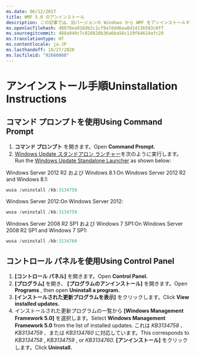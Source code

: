 ```yaml
---
ms.date: 06/12/2017
title: WMF 5.0 のアンインストール
description: この記事では、旧バージョンの Windows から WMF をアンインストールする方法について説明します。
ms.openlocfilehash: d8078ea918db2c1cf9a7ddd6ea8d1413b593c0ff
ms.sourcegitcommit: 488a940c7c828820b36a6ba56c119f64614afc29
ms.translationtype: HT
ms.contentlocale: ja-JP
ms.lasthandoff: 10/27/2020
ms.locfileid: "92660808"
---
```

# <a name="uninstallation-instructions"></a><span data-ttu-id="228d2-103">アンインストール手順</span><span class="sxs-lookup"><span data-stu-id="228d2-103">Uninstallation Instructions</span></span>

## <a name="using-command-prompt"></a><span data-ttu-id="228d2-104">コマンド プロンプトを使用</span><span class="sxs-lookup"><span data-stu-id="228d2-104">Using Command Prompt</span></span>

1. <span data-ttu-id="228d2-105">**コマンド プロンプト** を開きます。</span><span class="sxs-lookup"><span data-stu-id="228d2-105">Open **Command Prompt.**</span></span>
2. <span data-ttu-id="228d2-106">[Windows Update スタンドアロン ランチャー](https://support.microsoft.com/kb/934307)を次のように実行します。</span><span class="sxs-lookup"><span data-stu-id="228d2-106">Run the [Windows Update Standalone Launcher](https://support.microsoft.com/kb/934307) as shown below:</span></span>

<span data-ttu-id="228d2-107">Windows Server 2012 R2 および Windows 8.1:</span><span class="sxs-lookup"><span data-stu-id="228d2-107">On Windows Server 2012 R2 and Windows 8.1:</span></span>

```powershell
wusa /uninstall /kb:3134758
```

<span data-ttu-id="228d2-108">Windows Server 2012:</span><span class="sxs-lookup"><span data-stu-id="228d2-108">On Windows Server 2012:</span></span>

```powershell
wusa /uninstall /kb:3134759
```

<span data-ttu-id="228d2-109">Windows Server 2008 R2 SP1 および Windows 7 SP1:</span><span class="sxs-lookup"><span data-stu-id="228d2-109">On Windows Server 2008 R2 SP1 and Windows 7 SP1:</span></span>

```powershell
wusa /uninstall /kb:3134760
```

## <a name="using-control-panel"></a><span data-ttu-id="228d2-110">コントロール パネルを使用</span><span class="sxs-lookup"><span data-stu-id="228d2-110">Using Control Panel</span></span>

1. <span data-ttu-id="228d2-111">**[コントロール パネル]** を開きます。</span><span class="sxs-lookup"><span data-stu-id="228d2-111">Open **Control Panel.**</span></span>
2. <span data-ttu-id="228d2-112">**[プログラム]** を開き、 **[プログラムのアンインストール]** を開きます。</span><span class="sxs-lookup"><span data-stu-id="228d2-112">Open **Programs** , then open **Uninstall a program.**</span></span>
3. <span data-ttu-id="228d2-113">**[インストールされた更新プログラムを表示]** をクリックします。</span><span class="sxs-lookup"><span data-stu-id="228d2-113">Click **View installed updates.**</span></span>
4. <span data-ttu-id="228d2-114">インストールされた更新プログラムの一覧から **[Windows Management Framework 5.0]** を選択します。</span><span class="sxs-lookup"><span data-stu-id="228d2-114">Select **Windows Management Framework 5.0** from the list of installed updates.</span></span> <span data-ttu-id="228d2-115">これは *KB3134758* 、 *KB3134759* 、または *KB3134760* に対応しています。</span><span class="sxs-lookup"><span data-stu-id="228d2-115">This corresponds to *KB3134758* , *KB3134759* , or *KB3134760*.</span></span> <span data-ttu-id="228d2-116">**[アンインストール]** をクリックします。</span><span class="sxs-lookup"><span data-stu-id="228d2-116">Click **Uninstall.**</span></span>
